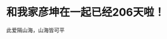 <!DOCTYPE html>
<html lang="en">
<head>
    <meta charset="UTF-8">
    <title>梦幻南泉——遇见Mr.right</title>
</head>
<body>
<h1>和我家彦坤在一起已经206天啦！</h1>
<p>此爱隔山海，山海皆可平</p>
<frameset cols="20%,80%">
 <frame src="/html/frame_a.html">
 <frame src="/html/link.html#C10">
</frameset>
</body>
</html>

